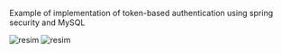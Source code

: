 Example of implementation of token-based authentication using spring security and MySQL 

![resim](https://user-images.githubusercontent.com/41396774/118411944-e4d2af00-b69f-11eb-935f-1f70b450d8f2.png)
![resim](https://user-images.githubusercontent.com/41396774/118411950-ec925380-b69f-11eb-9694-425ddd631578.png)
